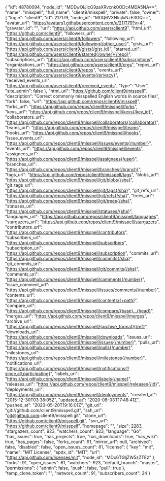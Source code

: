 {
  "id": 48780094,
  "node_id": "MDEwOlJlcG9zaXRvcnk0ODc4MDA5NA==",
  "name": "misspell",
  "full_name": "client9/misspell",
  "private": false,
  "owner": {
    "login": "client9",
    "id": 217179,
    "node_id": "MDQ6VXNlcjIxNzE3OQ==",
    "avatar_url": "https://avatars1.githubusercontent.com/u/217179?v=4",
    "gravatar_id": "",
    "url": "https://api.github.com/users/client9",
    "html_url": "https://github.com/client9",
    "followers_url": "https://api.github.com/users/client9/followers",
    "following_url": "https://api.github.com/users/client9/following{/other_user}",
    "gists_url": "https://api.github.com/users/client9/gists{/gist_id}",
    "starred_url": "https://api.github.com/users/client9/starred{/owner}{/repo}",
    "subscriptions_url": "https://api.github.com/users/client9/subscriptions",
    "organizations_url": "https://api.github.com/users/client9/orgs",
    "repos_url": "https://api.github.com/users/client9/repos",
    "events_url": "https://api.github.com/users/client9/events{/privacy}",
    "received_events_url": "https://api.github.com/users/client9/received_events",
    "type": "User",
    "site_admin": false
  },
  "html_url": "https://github.com/client9/misspell",
  "description": "Correct commonly misspelled English words in source files",
  "fork": false,
  "url": "https://api.github.com/repos/client9/misspell",
  "forks_url": "https://api.github.com/repos/client9/misspell/forks",
  "keys_url": "https://api.github.com/repos/client9/misspell/keys{/key_id}",
  "collaborators_url": "https://api.github.com/repos/client9/misspell/collaborators{/collaborator}",
  "teams_url": "https://api.github.com/repos/client9/misspell/teams",
  "hooks_url": "https://api.github.com/repos/client9/misspell/hooks",
  "issue_events_url": "https://api.github.com/repos/client9/misspell/issues/events{/number}",
  "events_url": "https://api.github.com/repos/client9/misspell/events",
  "assignees_url": "https://api.github.com/repos/client9/misspell/assignees{/user}",
  "branches_url": "https://api.github.com/repos/client9/misspell/branches{/branch}",
  "tags_url": "https://api.github.com/repos/client9/misspell/tags",
  "blobs_url": "https://api.github.com/repos/client9/misspell/git/blobs{/sha}",
  "git_tags_url": "https://api.github.com/repos/client9/misspell/git/tags{/sha}",
  "git_refs_url": "https://api.github.com/repos/client9/misspell/git/refs{/sha}",
  "trees_url": "https://api.github.com/repos/client9/misspell/git/trees{/sha}",
  "statuses_url": "https://api.github.com/repos/client9/misspell/statuses/{sha}",
  "languages_url": "https://api.github.com/repos/client9/misspell/languages",
  "stargazers_url": "https://api.github.com/repos/client9/misspell/stargazers",
  "contributors_url": "https://api.github.com/repos/client9/misspell/contributors",
  "subscribers_url": "https://api.github.com/repos/client9/misspell/subscribers",
  "subscription_url": "https://api.github.com/repos/client9/misspell/subscription",
  "commits_url": "https://api.github.com/repos/client9/misspell/commits{/sha}",
  "git_commits_url": "https://api.github.com/repos/client9/misspell/git/commits{/sha}",
  "comments_url": "https://api.github.com/repos/client9/misspell/comments{/number}",
  "issue_comment_url": "https://api.github.com/repos/client9/misspell/issues/comments{/number}",
  "contents_url": "https://api.github.com/repos/client9/misspell/contents/{+path}",
  "compare_url": "https://api.github.com/repos/client9/misspell/compare/{base}...{head}",
  "merges_url": "https://api.github.com/repos/client9/misspell/merges",
  "archive_url": "https://api.github.com/repos/client9/misspell/{archive_format}{/ref}",
  "downloads_url": "https://api.github.com/repos/client9/misspell/downloads",
  "issues_url": "https://api.github.com/repos/client9/misspell/issues{/number}",
  "pulls_url": "https://api.github.com/repos/client9/misspell/pulls{/number}",
  "milestones_url": "https://api.github.com/repos/client9/misspell/milestones{/number}",
  "notifications_url": "https://api.github.com/repos/client9/misspell/notifications{?since,all,participating}",
  "labels_url": "https://api.github.com/repos/client9/misspell/labels{/name}",
  "releases_url": "https://api.github.com/repos/client9/misspell/releases{/id}",
  "deployments_url": "https://api.github.com/repos/client9/misspell/deployments",
  "created_at": "2015-12-30T03:38:05Z",
  "updated_at": "2020-08-03T17:48:41Z",
  "pushed_at": "2020-05-20T19:16:01Z",
  "git_url": "git://github.com/client9/misspell.git",
  "ssh_url": "git@github.com:client9/misspell.git",
  "clone_url": "https://github.com/client9/misspell.git",
  "svn_url": "https://github.com/client9/misspell",
  "homepage": "",
  "size": 2283,
  "stargazers_count": 923,
  "watchers_count": 923,
  "language": "Go",
  "has_issues": true,
  "has_projects": true,
  "has_downloads": true,
  "has_wiki": true,
  "has_pages": false,
  "forks_count": 91,
  "mirror_url": null,
  "archived": false,
  "disabled": false,
  "open_issues_count": 61,
  "license": {
    "key": "mit",
    "name": "MIT License",
    "spdx_id": "MIT",
    "url": "https://api.github.com/licenses/mit",
    "node_id": "MDc6TGljZW5zZTEz"
  },
  "forks": 91,
  "open_issues": 61,
  "watchers": 923,
  "default_branch": "master",
  "permissions": {
    "admin": false,
    "push": false,
    "pull": true
  },
  "temp_clone_token": "",
  "network_count": 91,
  "subscribers_count": 24
}
